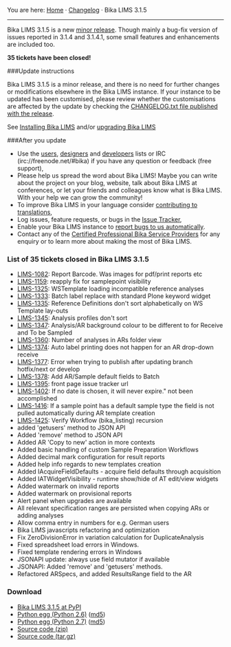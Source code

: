 You are here: [Home](https://github.com/bikalabs/Bika-LIMS/wiki) · [Changelog](https://github.com/bikalabs/Bika-LIMS/wiki/changelog) · Bika LIMS 3.1.5
***

Bika LIMS 3.1.5 is a new [minor release](https://github.com/bikalabs/Bika-LIMS/wiki/Release-cycle). Though mainly a bug-fix version of issues reported in 3.1.4 and 3.1.4.1, some small features and enhancements are included too.

**35 tickets have been closed!**

###Update instructions

Bika LIMS 3.1.5 is a minor release, and there is no need for further changes or modifications elsewhere in the Bika LIMS instance. If your instance to be updated has been customised, please review whether the customisations are affected by the update by checking the [CHANGELOG.txt file published with the release](https://raw.githubusercontent.com/bikalabs/Bika-LIMS/3.1.5/CHANGELOG.txt).

See [Installing Bika LIMS](https://github.com/bikalabs/Bika-LIMS/blob/0c606e0/INSTALL.rst) and/or [upgrading Bika LIMS](https://github.com/bikalabs/Bika-LIMS/blob/3.1.5/INSTALL.rst)

###After you update
- Use the [users](http://lists.sourceforge.net/lists/listinfo/bika-users), [designers](https://groups.google.com/forum/?hl=en) and [developers](http://lists.sourceforge.net/lists/listinfo/bika-developers) lists or IRC (irc://freenode.net/#bika) if you have any question or feedback (free support),
- Please help us spread the word about Bika LIMS! Maybe you can write about the project on your blog, website, talk about Bika LIMS at conferences, or let your friends and colleagues know what is Bika LIMS. With your help we can grow the community!    
- To improve Bika LIMS in your language consider [contributing to translations](https://www.transifex.com/projects/p/bika-lims/),
- Log issues, feature requests, or bugs in the [Issue Tracker](http://jira.bikalabs.com/),
- Enable your Bika LIMS instance to [report bugs to us automatically](https://github.com/bikalabs/Bika-LIMS/blob/0c606e0/INSTALL.rst#log-errors-to-sentrybikalabscom).
- Contact any of the [Certified Professional Bika Service Providers](http://www.bikalims.org/support-and-service-provision) for any enquiry or to learn more about making the most of Bika LIMS.

### List of 35 tickets closed in Bika LIMS 3.1.5
- [LIMS-1082](https://jira.bikalabs.com/browse/LIMS-1082): Report Barcode. Was images for pdf/print reports etc
- [LIMS-1159](https://jira.bikalabs.com/browse/LIMS-1159): reapply fix for samplepoint visibility
- [LIMS-1325](https://jira.bikalabs.com/browse/LIMS-1325): WSTemplate loading incompatible reference analyses
- [LIMS-1333](https://jira.bikalabs.com/browse/LIMS-1333): Batch label replace with standard Plone keyword widget
- [LIMS-1335](https://jira.bikalabs.com/browse/LIMS-1335): Reference Definitions don't sort alphabetically on WS Template lay-outs
- [LIMS-1345](https://jira.bikalabs.com/browse/LIMS-1345): Analysis profiles don't sort
- [LIMS-1347](https://jira.bikalabs.com/browse/LIMS-1347): Analysis/AR background colour to be different to for Receive and To be Sampled
- [LIMS-1360](https://jira.bikalabs.com/browse/LIMS-1360): Number of analyses in ARs folder view
- [LIMS-1374](https://jira.bikalabs.com/browse/LIMS-1374): Auto label printing does not happen for an AR drop-down receive
- [LIMS-1377](https://jira.bikalabs.com/browse/LIMS-1377): Error when trying to publish after updating branch hotfix/next or develop
- [LIMS-1378](https://jira.bikalabs.com/browse/LIMS-1378): Add AR/Sample default fields to Batch
- [LIMS-1395](https://jira.bikalabs.com/browse/LIMS-1395): front page issue tracker url
- [LIMS-1402](https://jira.bikalabs.com/browse/LIMS-1402): If no date is chosen, it will never expire." not been accomplished
- [LIMS-1416](https://jira.bikalabs.com/browse/LIMS-1416): If a sample point has a default sample type the field is not pulled automatically during AR template creation
- [LIMS-1425](https://jira.bikalabs.com/browse/LIMS-1425): Verify Workflow (bika_listing) recursion
- added 'getusers' method to JSON API
- Added 'remove' method to JSON API
- Added AR 'Copy to new' action in more contexts
- Added basic handling of custom Sample Preparation Workflows
- Added decimal mark configuration for result reports
- Added help info regards to new templates creation
- Added IAcquireFieldDefaults - acquire field defaults through acquisition
- Added IATWidgetVisibility - runtime show/hide of AT edit/view widgets
- Added watermark on invalid reports
- Added watermark on provisional reports
- Alert panel when upgrades are available
- All relevant specification ranges are persisted when copying ARs or adding analyses
- Allow comma entry in numbers for e.g. German users
- Bika LIMS javascripts refactoring and optimization
- Fix ZeroDivisionError in variation calculation for DuplicateAnalysis
- Fixed spreadsheet load errors in Windows.
- Fixed template rendering errors in Windows
- JSONAPI update: always use field mutator if available
- JSONAPI: Added 'remove' and 'getusers' methods.
- Refactored ARSpecs, and added ResultsRange field to the AR


### Download
- [Bika LIMS 3.1.5 at PyPI](https://pypi.python.org/pypi/bika.lims/3.1.5)
- [Python egg (Python 2.6)](https://pypi.python.org/packages/2.6/b/bika.lims/bika.lims-3.1.5-py2.6.egg#md5=a2be0c8692d527917c6dda9c0cfd01f0) ([md5](https://pypi.python.org/pypi?:action=show_md5&digest=a2be0c8692d527917c6dda9c0cfd01f0))
- [Python egg (Python 2.7)](https://pypi.python.org/packages/2.7/b/bika.lims/bika.lims-3.1.5-py2.7.egg#md5=4fb000483abcb184944aee793b0163b5) ([md5](https://pypi.python.org/pypi?:action=show_md5&digest=4fb000483abcb184944aee793b0163b5))
- [Source code (zip)](https://github.com/bikalabs/Bika-LIMS/archive/3.1.5.zip)
- [Source code (tar.gz)](https://github.com/bikalabs/Bika-LIMS/archive/3.1.5.tar.gz)